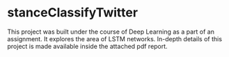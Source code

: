 # stanceClassifyTwitter

This project was built under the course of Deep Learning as a part of an assignment. It explores the area of LSTM networks. In-depth details of this project is made available inside the attached pdf report.
